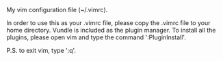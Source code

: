 My vim configuration file (~/.vimrc).

In order to use this as your .vimrc file, please copy the .vimrc file to your home directory.
Vundle is included as the plugin manager.
To install all the plugins, please open vim and type the command ':PluginInstall'.

P.S. to exit vim, type ':q'.
